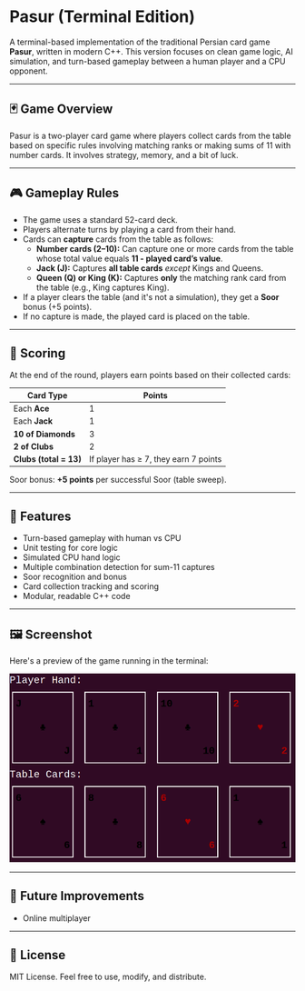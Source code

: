 # Pasur (Terminal Edition)

A terminal-based implementation of the traditional Persian card game **Pasur**, written in modern C++. This version focuses on clean game logic, AI simulation, and turn-based gameplay between a human player and a CPU opponent.

---

## 🃏 Game Overview

Pasur is a two-player card game where players collect cards from the table based on specific rules involving matching ranks or making sums of 11 with number cards. It involves strategy, memory, and a bit of luck.

---

## 🎮 Gameplay Rules

- The game uses a standard 52-card deck.
- Players alternate turns by playing a card from their hand.
- Cards can **capture** cards from the table as follows:
  - **Number cards (2–10):** Can capture one or more cards from the table whose total value equals **11 - played card’s value**.
  - **Jack (J):** Captures **all table cards** _except_ Kings and Queens.
  - **Queen (Q) or King (K):** Captures **only** the matching rank card from the table (e.g., King captures King).
- If a player clears the table (and it's not a simulation), they get a **Soor** bonus (+5 points).
- If no capture is made, the played card is placed on the table.

---

## 🧮 Scoring

At the end of the round, players earn points based on their collected cards:

| Card Type              | Points                                |
| ---------------------- | ------------------------------------- |
| Each **Ace**           | 1                                     |
| Each **Jack**          | 1                                     |
| **10 of Diamonds**     | 3                                     |
| **2 of Clubs**         | 2                                     |
| **Clubs (total = 13)** | If player has ≥ 7, they earn 7 points |

Soor bonus: **+5 points** per successful Soor (table sweep).

---

## 🧰 Features

- Turn-based gameplay with human vs CPU
- Unit testing for core logic
- Simulated CPU hand logic
- Multiple combination detection for sum-11 captures
- Soor recognition and bonus
- Card collection tracking and scoring
- Modular, readable C++ code

---

## 🖼️ Screenshot

Here's a preview of the game running in the terminal:

![Gameplay Screenshot](screenshots/pasur_terminal.png)

---

## 🚀 Future Improvements

- Online multiplayer

---

## 📜 License

MIT License. Feel free to use, modify, and distribute.
